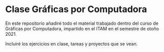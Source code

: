 # Clase Gráficas por Computadora

En este repositorio añadiré todo el material trabajado dentro del curso de Gráficas por Computadora, impartido en el ITAM en el semestre de otoño 2021.

Incluiré los ejercicios en clase, tareas y proyectos que se vean.
